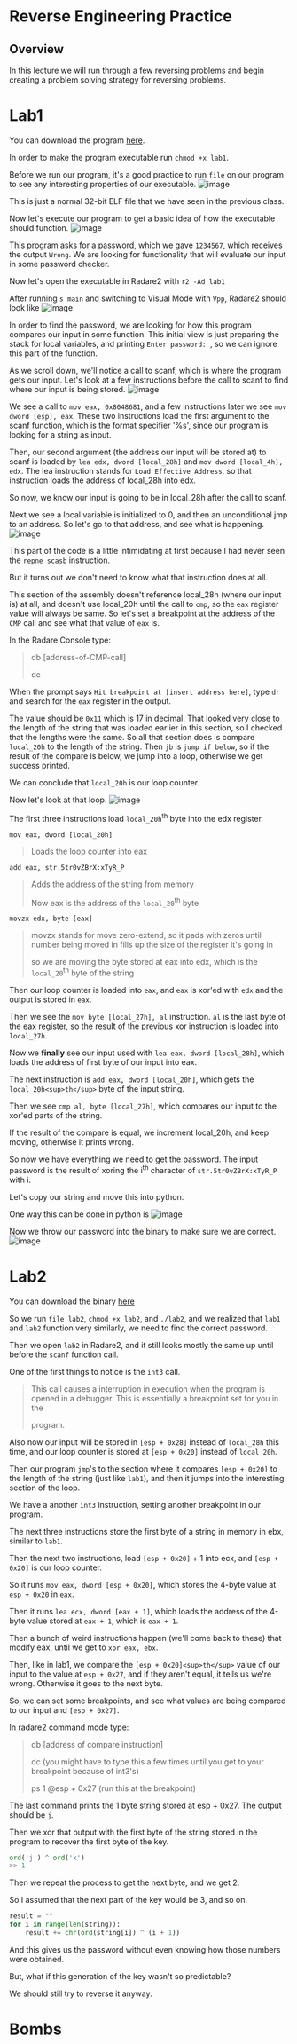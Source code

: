 # Reverse Engineering Practice 

## Overview
In this lecture we will run through a few reversing problems and begin creating a problem solving strategy for reversing problems. 

# Lab1 
You can download the program [here](examples/lab1).

In order to make the program executable run `chmod +x lab1`. 

Before we run our program, it's a good practice to run `file` on our program to see any interesting properties of our executable. 
![image](images/lab1_scrnshots/file_out.png) 

This is just a normal 32-bit ELF file that we have seen in the previous class. 

Now let's execute our program to get a basic idea of how the executable should function. 
![image](images/lab1_scrnshots/exec.png) 

This program asks for a password, which we gave `1234567`, which receives the output `Wrong`. We are looking for functionality that will evaluate our input in some password checker. 

Now let's open the executable in Radare2 with `r2 -Ad lab1`

After running `s main` and switching to Visual Mode with `Vpp`, Radare2 should look like 
![image](images/lab1_scrnshots/init.png)

In order to find the password, we are looking for how this program compares our input in some function. This initial view is just preparing the stack for local variables, and printing `Enter password: `, so we can ignore this part of the function. 

As we scroll down, we'll notice a call to scanf, which is where the program gets our input. Let's look at a few instructions before the call to scanf to find where our input is being stored. 
![image](images/lab1_scrnshots/scanf.png) 

We see a call to `mov eax, 0x8048681`, and a few instructions later we see `mov dword [esp], eax`. These two instructions load the first argument to the scanf function, which is the format specifier '%s', since our program is looking for a string as input. 

Then, our second argument (the address our input will be stored at) to scanf is loaded by `lea edx, dword [local_28h]` and `mov dword [local_4h], edx`. The lea instruction stands for `Load Effective Address`, so that instruction loads the address of local_28h into edx. 

So now, we know our input is going to be in local_28h after the call to scanf. 

Next we see a local variable is initialized to 0, and then an unconditional jmp to an address. So let's go to that address, and see what is happening. 
![image](images/lab1_scrnshots/jmp.png) 

This part of the code is a little intimidating at first because I had never seen the `repne scasb` instruction. 

But it turns out we don't need to know what that instruction does at all. 

This section of the assembly doesn't reference local_28h (where our input is) at all, and doesn't use local_20h until the call to `cmp`, so the `eax` register value will always be same. So let's set a breakpoint at the address of the `CMP` call and see what that value of `eax` is. 

In the Radare Console type: 
> db [address-of-CMP-call] 
> 
> dc 

When the prompt says `Hit breakpoint at [insert address here]`, type `dr` and search for the `eax` register in the output. 

The value should be `0x11` which is 17 in decimal. That looked very close to the length of the string that was loaded earlier in this section, so I checked that the lengths were the same. So all that section does is compare `local_20h` to the length of the string. Then `jb` is `jump if below`, so if the result of the compare is below, we jump into a loop, otherwise we get success printed. 

We can conclude that `local_20h` is our loop counter. 

Now let's look at that loop. 
![image](images/lab1_scrnshots/loop.png) 

The first three instructions load `local_20h`<sup>th</sup> byte into the edx register. 

`mov eax, dword [local_20h]`
> Loads the loop counter into eax

`add eax, str.5tr0vZBrX:xTyR_P`
> Adds the address of the string from memory 
> 
> Now eax is the address of the `local_20`<sup>th</sup> byte 

`movzx edx, byte [eax]`
> movzx stands for move zero-extend, so it pads with zeros until number being moved in fills up the size of the register it's going in
> 
> so we are moving the byte stored at eax into edx, which is the `local_20`<sup>th</sup> byte of the string

Then our loop counter is loaded into `eax`, and `eax` is xor'ed with `edx` and the output is stored in `eax`. 

Then we see the `mov byte [local_27h], al` instruction. `al` is the last byte of the eax register, so the result of the previous xor instruction is loaded into `local_27h`. 

Now we **finally** see our input used with `lea eax, dword [local_28h]`, which loads the address of first byte of our input into eax. 

The next instruction is `add eax, dword [local_20h]`, which gets the `local_20h<sup>th</sup>` byte of the input string. 

Then we see `cmp al, byte [local_27h]`, which compares our input to the xor'ed parts of the string. 

If the result of the compare is equal, we increment local_20h, and keep moving, otherwise it prints wrong. 

So now we have everything we need to get the password. The input password is the result of xoring the i<sup>th</sup> character of `str.5tr0vZBrX:xTyR_P` with i. 

Let's copy our string and move this into python. 

One way this can be done in python is
![image](images/lab1_scrnshots/py.png) 

Now we throw our password into the binary to make sure we are correct.
![image](images/lab1_scrnshots/yay.png) 



# Lab2 
You can download the binary [here](examples/lab2) 

So we run `file lab2`, `chmod +x lab2`, and `./lab2`, and we realized that `lab1` and `lab2` function very similarly, we need to find the correct password. 

Then we open `lab2` in Radare2, and it still looks mostly the same up until before the `scanf` function call. 

One of the first things to notice is the `int3` call. 
> This call causes a interruption in execution when the program is opened in a debugger. This is essentially a breakpoint set for you in the
> 
> program. 

Also now our input will be stored in `[esp + 0x28]` instead of `local_28h` this time, and our loop counter is stored at `[esp + 0x20]` instead of `local_20h`.

Then our program `jmp`'s to the section where it compares `[esp + 0x20]` to the length of the string (just like `lab1`), and then it jumps into the interesting section of the loop. 

We have a another `int3` instruction, setting another breakpoint in our program. 

The next three instructions store the first byte of a string in memory in ebx, similar to `lab1`. 

Then the next two instructions, load `[esp + 0x20]` + 1 into ecx, and `[esp + 0x20]` is our loop counter. 

So it runs `mov eax, dword [esp + 0x20]`, which stores the 4-byte value at `esp + 0x20` in `eax`. 

Then it runs `lea ecx, dword [eax + 1]`, which loads the address of the 4-byte value stored at `eax + 1`, which is `eax + 1`. 

Then a bunch of weird instructions happen (we'll come back to these) that modify eax, until we get to `xor eax, ebx`. 

Then, like in lab1, we compare the `[esp + 0x20]<sup>th</sup>` value of our input to the value at `esp + 0x27`, and if they aren't equal, it tells us we're wrong. Otherwise it goes to the next byte. 

So, we can set some breakpoints, and see what values are being compared to our input and `[esp + 0x27]`. 

In radare2 command mode type: 

> db [address of compare instruction] 
> 
> dc (you might have to type this a few times until you get to your breakpoint because of int3's) 
> 
> ps 1 @esp + 0x27 (run this at the breakpoint) 
>  

The last command prints the 1 byte string stored at esp + 0x27. The output should be `j`. 

Then we xor that output with the first byte of the string stored in the program to recover the first byte of the key. 

```python 
ord('j') ^ ord('k') 
>> 1 
```

Then we repeat the process to get the next byte, and we get 2.

So I assumed that the next part of the key would be 3, and so on. 

```python 
result = "" 
for i in range(len(string)): 
    result += chr(ord(string[i]) ^ (i + 1)) 
```
And this gives us the password without even knowing how those numbers were obtained. 

But, what if this generation of the key wasn't so predictable? 

We should still try to reverse it anyway.

# Bombs 
